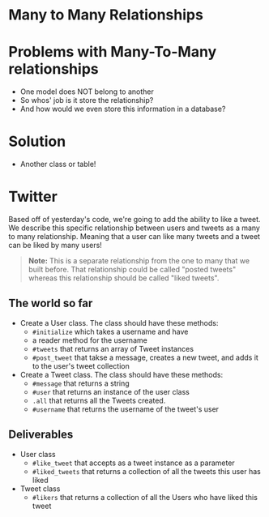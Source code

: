 # Many to Many Relationships

# Problems with Many-To-Many relationships
 - One model does NOT belong to another
 - So whos' job is it store the relationship?
 - And how would we even store this information in a database?

# Solution
 - Another class or table!

# Twitter
Based off of yesterday's code, we're going to add the ability to like a tweet. We describe this specific relationship between users and tweets as a many to many relationship. Meaning that a user can like many tweets and a tweet can be liked by many users!

> **Note:** This is a separate relationship from the one to many that we built before. That relationship could be called "posted tweets" whereas this relationship should be called "liked tweets".

## The world so far

* Create a User class. The class should have these methods:
  * `#initialize` which takes a username and have
  * a reader method for the username
  * `#tweets` that returns an array of Tweet instances
  * `#post_tweet` that takse a message, creates a new tweet, and adds it to the user's tweet collection
* Create a Tweet class. The class should have these methods:
  * `#message` that returns a string
  * `#user` that returns an instance of the user class
  * `.all` that returns all the Tweets created.
  * `#username` that returns the username of the tweet's user

## Deliverables

* User class
  * `#like_tweet` that accepts as a tweet instance as a parameter
  * `#liked_tweets` that returns a collection of all the tweets this user has liked
* Tweet class
  * `#likers` that returns a collection of all the Users who have liked this tweet
